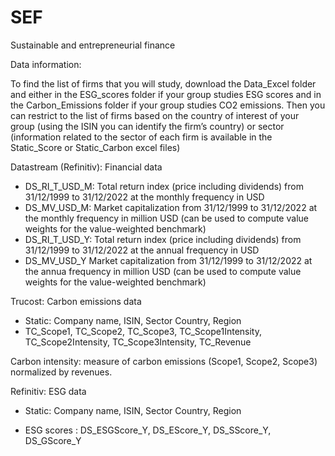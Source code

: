 # SEF
Sustainable and entrepreneurial finance

Data information:

To find the list of firms that you will study, download the Data_Excel folder and either in the ESG_scores folder if your group studies ESG scores and in the Carbon_Emissions folder if your group studies CO2 emissions. Then you can restrict to the list of firms based on the country of interest of your group (using the ISIN you can identify the firm’s country) or sector (information related to the sector of each firm is available in the Static_Score or Static_Carbon excel files)

Datastream (Refinitiv): Financial data
-	DS_RI_T_USD_M: Total return index (price including dividends) from 31/12/1999 to 31/12/2022 at the monthly frequency in USD
-	DS_MV_USD_M: Market capitalization from 31/12/1999 to 31/12/2022 at the monthly frequency in million USD (can be used to compute value weights for the value-weighted benchmark)
-	DS_RI_T_USD_Y: Total return index (price including dividends) from 31/12/1999 to 31/12/2022 at the annual frequency in USD
-	DS_MV_USD_Y Market capitalization from 31/12/1999 to 31/12/2022 at the annua frequency in million USD (can be used to compute value weights for the value-weighted benchmark)

Trucost: Carbon emissions data
-	Static: Company name, ISIN, Sector Country, Region
-	TC_Scope1, TC_Scope2, TC_Scope3, TC_Scope1Intensity, TC_Scope2Intensity, TC_Scope3Intensity, TC_Revenue

Carbon intensity: measure of carbon emissions (Scope1, Scope2, Scope3) normalized by revenues. 

Refinitiv: ESG data
-	Static: Company name, ISIN, Sector Country, Region

-	ESG scores : DS_ESGScore_Y, DS_EScore_Y, DS_SScore_Y, DS_GScore_Y 

